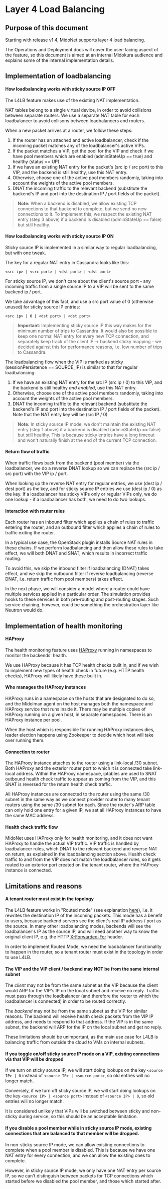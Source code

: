 # Layer 4 Load Balancing

## Purpose of this document

Starting with release v1.4, MidoNet supports layer 4 load balancing.

The Operations and Deployment docs will cover the user-facing aspect of the feature, so this document is aimed at an internal Midokura audience and explains some of the internal implementation details.

## Implementation of loadbalancing

#### How loadbalancing works with sticky source IP OFF

The L4LB feature makes use of the existing NAT implementation.

NAT tables belong to a single virtual device, in order to avoid collisions between separate routers. We use a separate NAT table for each loadbalancer to avoid collisons between loadbalancers and routers.

When a new packet arrives at a router, we follow these steps:

1. If the router has an attached and active loadbalancer, check if the incoming packet matches any of the loadbalancer's active VIPs.
2. If the packet matches a VIP, get the pool for the VIP and check if we have pool members which are enabled (adminStateUp == true) and healthy (status == UP).
3. If we have an existing NAT entry for the packet's (src ip / src port) to this VIP, and the backend is still healthy, use this NAT entry.
4. Otherwise, choose one of the active pool members randomly, taking into account the weights of the active pool members.
5. DNAT the incoming traffic to the relevant backend (substitute the backend's IP and port into the destination IP / port fields of the packet).

> **Note:**
> When a backend is disabled, we allow existing TCP connections to that backend to complete, but we send no new connections to it. To implement this, we respect the existing NAT entry (step 3 above) if a backend is disabled (adminStateUp == false) but still healthy.

#### How loadbalancing works with sticky source IP ON

Sticky source IP is implemented in a similar way to regular loadbalancing, but with one tweak.

The key for a regular NAT entry in Cassandra looks like this:
```
<src ip> | <src port> | <dst port> | <dst port>
```

For sticky source IP, we don't care about the client's source port - any incoming traffic from a single source IP to a VIP will be sent to the same backend ip / port.

We take advantage of this fact, and use a src port value of 0 (otherwise unused) for sticky source IP entries:

```
<src ip> | 0 | <dst port> | <dst port>
```

> **Important**:
> Implementing sticky source IP this way makes for the minimum number of trips to Cassandra. It would also be possible to keep one normal NAT entry for every new TCP connection, and separately keep track of the client IP -> backend sticky mapping - we decided against this for performance reasons, i.e. low number of trips to Cassandra.

The loadbalancing flow when the VIP is marked as sticky (sessionPersistence == SOURCE_IP) is similar to that for regular loadbalancing:

1. If we have an existing NAT entry for the src IP (src ip / 0) to this VIP, and the backend is still healthy *and enabled*, use this NAT entry.
2. Otherwise, choose one of the active pool members randomly, taking into account the weights of the active pool members.
3. DNAT the incoming traffic to the relevant backend (substitute the backend's IP and port into the destination IP / port fields of the packet). Note that the NAT entry key will be (src IP / 0)

> **Note:**
> In sticky source IP mode, we don't maintain the existing NAT entry (step 1 above) if a backend is disabled (adminStateUp == false) but still healthy. This is because sticky entries have a long timeout and won't naturally finish at the end of the current TCP connection.

#### Return flow of traffic

When traffic flows back from the backend (pool member) via the loadbalancer, we do a reverse DNAT lookup so we can replace the (src ip / src port) with the VIP ip / port.

When looking up the reverse NAT entry for regular entries, we use (dest ip / dest port) as the key, and for sticky source IP entries we use (dest ip / 0) as the key. If a loadbalancer has sticky VIPs only or regular VIPs only, we do one lookup - if a loadbalancer has both, we need to do two lookups.

#### Interaction with router rules

Each router has an inbound filter which applies a chain of rules to traffic entering the router, and an outbound filter which applies a chain of rules to traffic exiting the router.

In a typical use case, the OpenStack plugin installs Source NAT rules in these chains. If we perform loadbalancing and then allow these rules to take effect, we will both DNAT and SNAT, which results in incorrect traffic routing.

To avoid this, we skip the inbound filter if loadbalancing (DNAT) takes effect, and we skip the outbound filter if reverse loadbalancing (reverse DNAT, i.e. return traffic from pool members) takes effect.

In the next phase, we will consider a model where a router could have multiple services applied in a particular order.  The simulation provides hooks to these services in both pre-routing and post-routing stages.  Such service chaining, however, could be something the orchestration layer like Neutron would do.


## Implementation of health monitoring

#### HAProxy
The health monitoring feature uses [HAProxy](http://haproxy.1wt.eu/) running in namespaces to monitor the backends' health.

We use HAProxy because it has TCP health checks built in, and if we wish to implement new types of health check in future (e.g. HTTP health checks), HAProxy will likely have these built in.

#### Who manages the HAProxy instances

HAProxy runs in a namespace on the hosts that are designated to do so, and the Midolman agent on the host manages both the namespace and HAProxy service that runs inside it. There may be multiple copies of HAProxy running on a given host, in separate namespaces. There is an HAProxy instance per pool.

When the host which is responsible for running HAProxy instances dies, leader election happens using Zookeeper to decide which host will take over running them.

#### Connection to router

The HAProxy instance attaches to the router using a link-local /30 subnet. Both HAProxy and the exterior router port to which it is connected take link-local address. Within the HAProxy namespace, iptables are used to SNAT outbound health check traffic to appear as coming from the VIP, and this SNAT is reversed for the return health check traffic.

All HAProxy instances are connected to the router using the same /30 subnet in the same way as we connect provider router to many tenant routers using the same /30 subnet for each. Since the router's ARP table can only hold one entry for a given IP, we set all HAProxy instances to have the same MAC address.

#### Health check traffic flow

MidoNet uses HAProxy only for health monitoring, and it does not want HAProxy to handle the actual VIP traffic. VIP traffic is handled by loadbalancer rules, which DNAT to the relevant backend and reverse NAT on return, as explained in the loadbalancing section above. Health check traffic to and from the VIP does not match the loadbalancer rules, so it gets routed to an exterior port created on the tenant router, where the HAProxy instance is connected.


## Limitations and reasons

#### A tenant router must exist in the topology

The L4LB feature works in "Routed mode" (see explanation [here](http://jackofallit.wordpress.com/2012/06/19/f5-load-balancing-the-first-decision-to-make/)), i.e. it rewrites the destination IP of the incoming packets. This mode has a benefit to users, because backend servers see the client's real IP address / port as the source. In many other loadbalancing modes, backends will see the loadbalancer's IP as the source IP, and will need another way to know the original client IP, e.g. the HTTP [X-Forwarded-For](http://en.wikipedia.org/wiki/X-Forwarded-For) header.

In order to implement Routed Mode, we need the loadbalancer functionality to happen in the router, so a tenant router must exist in the topology in order to use L4LB.

#### The VIP and the VIP client / backend may NOT be from the same internal subnet

The *client* may not be from the same subnet as the VIP because the client would ARP for the VIP's IP on the local subnet and receive no reply. Traffic must pass through the loadbalancer (and therefore the router to which the loadbalancer is connected) in order to be routed correctly.

The *backend* may not be from the same subnet as the VIP for similar reasons. The backend will receive health check packets from the VIP IP address, and needs to respond to that address. If the VIP is in the same subnet, the backend will ARP for the IP on the local subnet and get no reply.

These limitations should be unimportant, as the main use case for L4LB is balancing traffic from outside the cloud to VMs on internal subnets.

#### If you toggle on/off sticky source IP mode on a VIP, existing connections via that VIP will be dropped

If we turn on sticky source IP, we will start doing lookups on the key ```<source IP> | 0``` instead of ```<source IP> | <source port>```, so old entries will no longer match.

Conversely, if we turn off sticky source IP, we will start doing lookups on the key ```<source IP> | <source port>``` instead of ```<source IP> | 0```, so old entries will no longer match.

It is considered unlikely that VIPs will be switched between sticky and non-sticky during service, so this should be an acceptable limitation.

#### If you disable a pool member while in sticky source IP mode, existing connections that are balanced to that member will be dropped.

In non-sticky source IP mode, we can allow existing connections to complete when a pool member is disabled. This is because we have one NAT entry for every connection, and we can allow the existing ones to complete.

However, in sticky source IP mode, we only have one NAT entry per source IP, so we can't distinguish between packets for TCP connections which started before we disabled the pool member, and those which started after.

